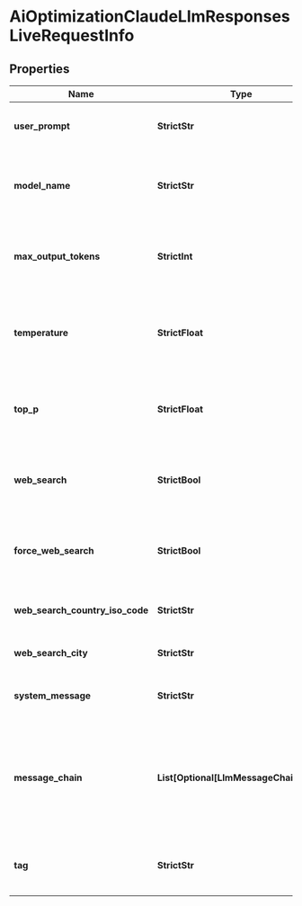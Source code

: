 # AiOptimizationClaudeLlmResponsesLiveRequestInfo


## Properties

| Name | Type | Description | Notes |
|------------ | ------------- | ------------- | -------------|
**user_prompt** | **StrictStr** | prompt for the AI model<br>required field<br>the question or task you want to send to the AI model;<br>you can specify up to 500 characters in the user_prompt field |[optional]|
**model_name** | **StrictStr** | name of the AI model<br>required field<br>model_nameconsists of the actual model name and version name;<br>if the basic model name is specified, its latest version will be set by default;<br>for example, if claude-opus-4-0 is specified, the claude-opus-4-20250514 will be set as model_name automatically;<br>you can receive the list of available LLM models by making a separate request to the https://api.dataforseo.com/v3/ai_optimization/claude/llm_responses/models |[optional]|
**max_output_tokens** | **StrictInt** | maximum number of tokens in the AI response<br>optional field<br>minimum value: 1<br>maximum value: 2048<br>default value: 2048<br>Note: when web_search is set to true, the output token count may exceed the specified max_output_tokens limit |[optional]|
**temperature** | **StrictFloat** | randomness of the AI response<br>optional field<br>higher values make output more diverse;<br>lower values make output more focused;<br>minimum value: 0<br>maximum value: 1<br>default value: 0.7 |[optional]|
**top_p** | **StrictFloat** | diversity of the AI response<br>optional field<br>controls diversity of the response by limiting token selection;<br>minimum value: 0<br>maximum value: 1<br>default value: null |[optional]|
**web_search** | **StrictBool** | enable web search for current information<br>optional field<br>when enabled, the AI model can access and cite current web information;<br>Note: refer to the Models endpoint for a list of models that support web_search;<br>default value: false;<br>The cost of the parameter can be calculated on the Pricing page |[optional]|
**force_web_search** | **StrictBool** | force AI agent to use web search<br>optional field<br>to enable this parameter, web_search must also be enabled;<br>when enabled, the AI model is forced to access and cite current web information;<br>default value: false;<br>Note: even if the parameter is set to true, there is no guarantee web sources will be cited in the response |[optional]|
**web_search_country_iso_code** | **StrictStr** | ISO country code of the location<br>optional field<br>possible values: 'AR','AT','AU','BE','BR','CA','CH','CL','CN','DE','DK','ES','FI','FR','GB','HK','ID','IN','IT','JP','KR','MX','MY','NL','NO','NZ','PH','PL','PT','RU','SA','SE','TR','TW','US','ZA' |[optional]|
**web_search_city** | **StrictStr** | city name of the location<br>optional field<br>Note: specify web_search_country_iso_code to use this parameter |[optional]|
**system_message** | **StrictStr** | instructions for the AI behaviour<br>optional field<br>defines the AI’s role, tone, or specific behavior;<br>you can specify up to 500 characters in the system_message field |[optional]|
**message_chain** | **List[Optional[LlmMessageChainItem]]** | conversation history<br>optional field<br>array of message objects representing previous conversation turns;<br>each object must contain:<br>role string with either user or ai role;<br>message string with message content (max 500 characters);<br>you can specify maximum of 10 message objects in the array;<br>Note: for Perplexity models, messages must strictly alternate between user and AI roles (user → ai);<br>example:<br>'message_chain': [{'role':'user','message':'Hello, what’s up?'},{'role':'ai','message':'Hello! I’m doing well, thank you. How can I assist you today?'}] |[optional]|
**tag** | **StrictStr** | user-defined task identifier<br>optional field<br>the character limit is 255<br>you can use this parameter to identify the task and match it with the result<br>you will find the specified tag value in the data object of the response |[optional]|